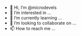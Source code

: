 - 👋 Hi, I’m @microdevels
- 👀 I’m interested in ...
- 🌱 I’m currently learning ...
- 💞️ I’m looking to collaborate on ...
- 📫 How to reach me ...

<!---
microdevels/microdevels is a ✨ special ✨ repository because its `README.md` (this file) appears on your GitHub profile.
You can click the Preview link to take a look at your changes.
--->
